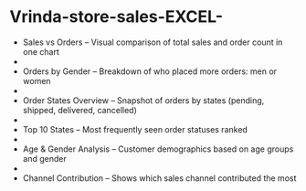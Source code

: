 # Vrinda-store-sales-EXCEL-

-  Sales vs Orders – Visual comparison of total sales and order count in one chart
-  
-  Orders by Gender – Breakdown of who placed more orders: men or women
-  
-  Order States Overview – Snapshot of orders by states (pending, shipped, delivered, cancelled)
-  
-  Top 10 States – Most frequently seen order statuses ranked
-  
-  Age & Gender Analysis – Customer demographics based on age groups and gender
-  
-  Channel Contribution – Shows which sales channel contributed the most
